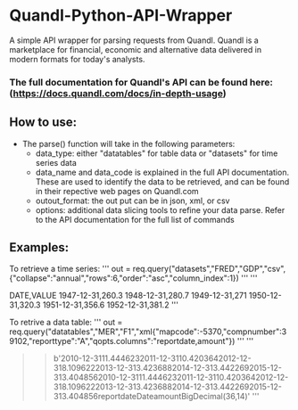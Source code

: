 # Quandl-Python-API-Wrapper
A simple API wrapper for parsing requests from Quandl. 
Quandl is a marketplace for financial, economic and alternative data delivered in modern formats for today's analysts.

### The full documentation for Quandl's API can be found here: (https://docs.quandl.com/docs/in-depth-usage)

## How to use:
- The parse() function will take in the following parameters:
  - data_type: either "datatables" for table data or "datasets" for time series data
  - data_name and data_code is explained in the full API documentation. These are used to identify the data to be retrieved, and can be found in their repective web pages on Quandl.com
  - outout_format: the out put can be in json, xml, or csv
  - options: additional data slicing tools to refine your data parse. Refer to the API documentation for the full list of commands
  
## Examples:
To retrieve a time series:
''' 
out = req.query("datasets","FRED","GDP","csv",{"collapse":"annual","rows":6,"order":"asc","column_index":1}) 
'''
'''
>> 
DATE,VALUE
1947-12-31,260.3
1948-12-31,280.7
1949-12-31,271
1950-12-31,320.3
1951-12-31,356.6
1952-12-31,381.2
'''

To retrive a data table:
''' 
out = req.query("datatables","MER","F1","xml{"mapcode":-5370,"compnumber":39102,"reporttype":"A","qopts.columns":"reportdate,amount"}) '''
''' 
>> b'<?xml version="1.0" encoding="UTF-8"?><quandl-response><datatable><data type="array"><datum type="array"><datum type="date">2010-12-31</datum><datum type="float">11.444623</datum></datum><datum type="array"><datum type="date">2011-12-31</datum><datum type="float">10.420364</datum></datum><datum type="array"><datum type="date">2012-12-31</datum><datum type="float">8.109622</datum></datum><datum type="array"><datum type="date">2013-12-31</datum><datum type="float">3.423688</datum></datum><datum type="array"><datum type="date">2014-12-31</datum><datum type="float">3.442269</datum></datum><datum type="array"><datum type="date">2015-12-31</datum><datum type="float">3.404856</datum></datum><datum type="array"><datum type="date">2010-12-31</datum><datum type="float">11.444623</datum></datum><datum type="array"><datum type="date">2011-12-31</datum><datum type="float">10.420364</datum></datum><datum type="array"><datum type="date">2012-12-31</datum><datum type="float">8.109622</datum></datum><datum type="array"><datum type="date">2013-12-31</datum><datum type="float">3.423688</datum></datum><datum type="array"><datum type="date">2014-12-31</datum><datum type="float">3.442269</datum></datum><datum type="array"><datum type="date">2015-12-31</datum><datum type="float">3.404856</datum></datum></data><columns type="array"><column><name>reportdate</name><type>Date</type></column><column><name>amount</name><type>BigDecimal(36,14)</type></column></columns></datatable><meta><next-cursor-id nil="true"/></meta></quandl-response>' 
'''




